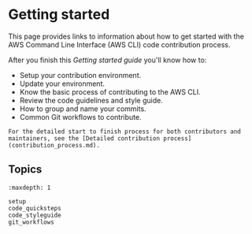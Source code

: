 # Getting started

This page provides links to information about how to get started with the AWS Command Line Interface (AWS CLI) code contribution process.

After you finish this *Getting started guide* you'll know how to:

* Setup your contribution environment.
* Update your environment.
* Know the basic process of contributing to the AWS CLI.
* Review the code guidelines and style guide.
* How to group and name your commits.
* Common Git workflows to contribute.

```{seealso}
For the detailed start to finish process for both contributors and maintainers, see the [Detailed contribution process](contribution_process.md).
```

## Topics

```{toctree}
:maxdepth: 1

setup
code_quicksteps
code_styleguide
git_workflows
```